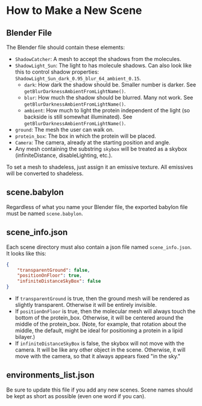 How to Make a New Scene
=======================

Blender File
------------

The Blender file should contain these elements:

* `ShadowCatcher`: A mesh to accept the shadows from the molecules.
* `ShadowLight_Sun`: The light to has molecule shadows. Can also look like
  this to control shadow properties: `ShadowLight_Sun_dark_0.95_blur_64_ambient_0.15`.
  * `dark`: How dark the shadow should be. Smaller number is darker. See
    `getBlurDarknessAmbientFromLightName()`.
  * `blur`: How much the shadow should be blurred. Many not work. See
    `getBlurDarknessAmbientFromLightName()`.
  * `ambient`: How much to light the protein independent of the light (so
    backside is still somewhat illuminated). See
    `getBlurDarknessAmbientFromLightName()`.
* `ground`: The mesh the user can walk on.
* `protein_box`: The box in which the protein will be placed.
* `Camera`: The camera, already at the starting position and angle.
* Any mesh containing the substring `skybox` will be treated as a skybox
  (infiniteDistance, disableLighting, etc.).

To set a mesh to shadeless, just assign it an emissive texture. All emissives
will be converted to shadeless.

scene.babylon
-------------

Regardless of what you name your Blender file, the exported babylon file must
be named `scene.babylon`.

scene_info.json
---------------

Each scene directory must also contain a json file named `scene_info.json`. It
looks like this:

```json
{
    "transparentGround": false,
    "positionOnFloor": true,
    "infiniteDistanceSkyBox": false
}
```

* If `transparentGround` is true, then the ground mesh will be rendered as
  slightly transparent. Otherwise it will be entirely invisible.
* If `positionOnFloor` is true, then the molecular mesh will always touch the
  bottom of the protein_box. Otherwise, it will be centered around the middle
  of the protein_box. (Note, for example, that rotation about the middle, the
  default, might be ideal for positioning a protein in a lipid bilayer.)
* If `infiniteDistanceSkyBox` is false, the skybox will not move with the
  camera. It will be like any other object in the scene. Otherwise, it will
  move with the camera, so that it always appears fixed "in the sky."

environments_list.json
----------------------

Be sure to update this file if you add any new scenes. Scene names should be
kept as short as possible (even one word if you can).
